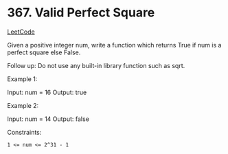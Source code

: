 # 367. Valid Perfect Square

[LeetCode](https://leetcode.com/problems/valid-perfect-square/)

Given a positive integer num, write a function which returns True if num is a perfect square else False.

Follow up: Do not use any built-in library function such as sqrt.



Example 1:

Input: num = 16
Output: true

Example 2:

Input: num = 14
Output: false



Constraints:

    1 <= num <= 2^31 - 1
